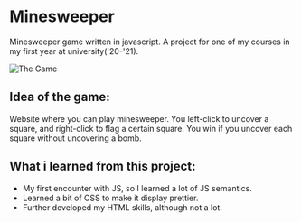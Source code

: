 # Minesweeper
Minesweeper game written in javascript. 
A project for one of my courses in my first year at university('20-'21).
  
![The Game](https://lowievanhee.be/imgs/minesweeper.jpg)

## Idea of the game:
Website where you can play minesweeper. You left-click to uncover a square, and right-click to flag a certain square. You win if you uncover each square without uncovering a bomb.  

## What i learned from this project:
- My first encounter with JS, so I learned a lot of JS semantics.
- Learned a bit of CSS to make it display prettier.
- Further developed my HTML skills, although not a lot.
